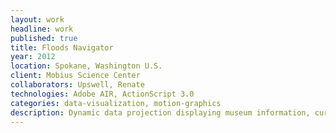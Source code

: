 ```yaml
---
layout: work
headline: work
published: true
title: Floods Navigator
year: 2012
location: Spokane, Washington U.S.
client: Mobius Science Center
collaborators: Upswell, Renate
technologies: Adobe AIR, ActionScript 3.0
categories: data-visualization, motion-graphics
description: Dynamic data projection displaying museum information, curated photo sets and fun scientific facts
---
```


